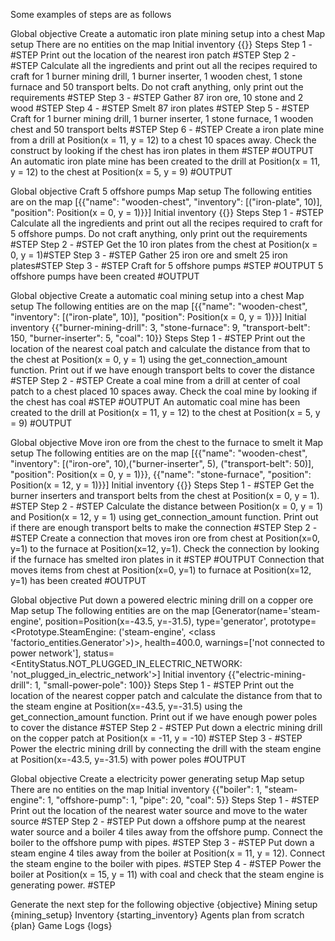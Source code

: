 Some examples of steps are as follows

Global objective
Create a automatic iron plate mining setup into a chest
Map setup
There are no entities on the map
Initial inventory
{{}}
Steps
Step 1 - #STEP Print out the location of the nearest iron patch #STEP
Step 2 - #STEP Calculate all the ingredients and print out all the recipes required to craft for 1 burner mining drill, 1 burner inserter, 1 wooden chest, 1 stone furnace and 50 transport belts. Do not craft anything, only print out the requirements #STEP
Step 3 - #STEP Gather 87 iron ore, 10 stone and 2 wood #STEP
Step 4 - #STEP Smelt 87 iron plates #STEP
Step 5 - #STEP Craft for 1 burner mining drill, 1 burner inserter, 1 stone furnace, 1 wooden chest and 50 transport belts #STEP
Step 6 - #STEP Create a iron plate mine from a drill at Position(x = 11, y = 12) to a chest 10 spaces away. Check the construct by looking if the chest has iron plates in them #STEP
#OUTPUT An automatic iron plate mine has been created to the drill at Position(x = 11, y = 12) to the chest at Position(x = 5, y = 9) #OUTPUT

Global objective
Craft 5 offshore pumps
Map setup
The following entities are on the map [{{"name": "wooden-chest", "inventory": [("iron-plate", 10)], "position": Position(x = 0, y = 1)}}]
Initial inventory
{{}}
Steps
Step 1 - #STEP Calculate all the ingredients and print out all the recipes required to craft for 5 offshore pumps. Do not craft anything, only print out the requirements #STEP
Step 2 - #STEP Get the 10 iron plates from the chest at Position(x = 0, y = 1)#STEP
Step 3 - #STEP Gather 25 iron ore and smelt 25 iron plates#STEP 
Step 3 - #STEP Craft for 5 offshore pumps #STEP
#OUTPUT 5 offshore pumps have been created #OUTPUT

Global objective
Create a automatic coal mining setup into a chest
Map setup
The following entities are on the map [{{"name": "wooden-chest", "inventory": [("iron-plate", 10)], "position": Position(x = 0, y = 1)}}]
Initial inventory
{{"burner-mining-drill": 3,
                            "stone-furnace": 9,
                            "transport-belt": 150,
                            "burner-inserter": 5,
                            "coal": 10}}
Steps
Step 1 - #STEP Print out the location of the nearest coal patch and calculate the distance from that to the chest at Position(x = 0, y = 1) using the get_connection_amount function. Print out if we have enough transport belts to cover the distance #STEP
Step 2 - #STEP Create a coal mine from a drill at center of coal patch to a chest placed 10 spaces away. Check the coal mine by looking if the chest has coal #STEP
#OUTPUT An automatic coal mine has been created to the drill at Position(x = 11, y = 12) to the chest at Position(x = 5, y = 9) #OUTPUT

Global objective
Move iron ore from the chest to the furnace to smelt it
Map setup
The following entities are on the map [{{"name": "wooden-chest", "inventory": [("iron-ore", 10),("burner-inserter", 5), ("transport-belt": 50)], "position": Position(x = 0, y = 1)}}, {{"name": "stone-furnace", "position": Position(x = 12, y = 1)}}]
Initial inventory
{{}}
Steps
Step 1 - #STEP Get the burner inserters and transport belts from the chest at Position(x = 0, y =  1). #STEP
Step 2 - #STEP Calculate the distance between Position(x = 0, y = 1) and Position(x = 12, y = 1) using get_connection_amount function. Print out if there are enough transport belts to make the connection #STEP
Step 2 - #STEP Create a connection that moves iron ore from chest at Position(x=0, y=1) to the furnace at Position(x=12, y=1). Check the connection by looking if the furnace has smelted iron plates in it #STEP
#OUTPUT Connection that moves items from chest at Position(x=0, y=1) to furnace at Position(x=12, y=1) has been created #OUTPUT


Global objective
Put down a powered electric mining drill on a copper ore
Map setup
The following entities are on the map [Generator(name='steam-engine', position=Position(x=-43.5, y=-31.5),  type='generator', prototype=<Prototype.SteamEngine: ('steam-engine', <class 'factorio_entities.Generator'>)>, health=400.0, warnings=['not connected to power network'], status=<EntityStatus.NOT_PLUGGED_IN_ELECTRIC_NETWORK: 'not_plugged_in_electric_network'>]
Initial inventory
{{"electric-mining-drill": 1, "small-power-pole": 100}}
Steps
Step 1 - #STEP Print out the location of the nearest copper patch and calculate the distance from that to the steam engine at Position(x=-43.5, y=-31.5) using the get_connection_amount function. Print out if we have enough power poles to cover the distance #STEP
Step 2 - #STEP Put down a electric mining drill on the copper patch at Position(x = -11, y = -10) #STEP
Step 3 - #STEP Power the electric mining drill by connecting the drill with the steam engine at Position(x=-43.5, y=-31.5) with power poles #OUTPUT


Global objective
Create a electricity power generating setup
Map setup
There are no entities on the map
Initial inventory
{{"boiler": 1, "steam-engine": 1, "offshore-pump": 1, "pipe": 20, "coal": 5}}
Steps
Step 1 - #STEP Print out the location of the nearest water source and move to the water source #STEP
Step 2 - #STEP Put down a offshore pump at the nearest water source and a boiler 4 tiles away from the offshore pump. Connect the boiler to the offshore pump with pipes. #STEP
Step 3 - #STEP Put down a steam engine 4 tiles away from the boiler at Position(x = 11, y = 12). Connect the steam engine to the boiler with pipes. #STEP
Step 4 - #STEP Power the boiler at Position(x = 15, y = 11) with coal and check that the steam engine is generating power. #STEP


Generate the next step for the following objective
{objective}
Mining setup
{mining_setup}
Inventory
{starting_inventory}
Agents plan from scratch
{plan}
Game Logs
{logs}